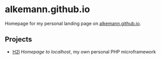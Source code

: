# alkemann.github.io
Homepage for my personal landing page on [alkemann.github.io](https://alkemann.github.io).

## Projects

 - [H2l](h2l) *Homepage to localhost*, my own personal PHP microframework
